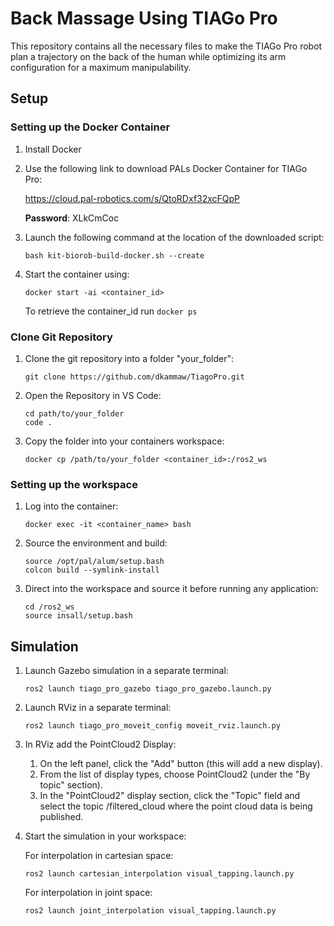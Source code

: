 # Back Massage Using TIAGo Pro
This repository contains all the necessary files to make the TIAGo Pro robot plan a trajectory on the back of the human while optimizing its arm configuration for a maximum manipulability.

## Setup

### Setting up the Docker Container
1. Install Docker
2. Use the following link to download PALs Docker Container for TIAGo Pro:

   https://cloud.pal-robotics.com/s/QtoRDxf32xcFQpP

   **Password**: XLkCmCoc

3. Launch the following command at the location of the downloaded script:
   ```
   bash kit-biorob-build-docker.sh --create
   ```
4. Start the container using:
   ```
   docker start -ai <container_id>
   ```
   To retrieve the container_id run `docker ps`
   

### Clone Git Repository
1. Clone the git repository into a folder "your_folder":
   ```
   git clone https://github.com/dkammaw/TiagoPro.git
   ```
2. Open the Repository in VS Code:
   ```
   cd path/to/your_folder
   code .
   ```
3. Copy the folder into your containers workspace:
   ```
   docker cp /path/to/your_folder <container_id>:/ros2_ws
   ```

### Setting up the workspace
1. Log into the container:
   ```
   docker exec -it <container_name> bash
   ```
2. Source the environment and build:
   ```
   source /opt/pal/alum/setup.bash
   colcon build --symlink-install
   ```
3. Direct into the workspace and source it before running any application:
   ```
   cd /ros2_ws
   source insall/setup.bash
   ```
   
## Simulation
1. Launch Gazebo simulation in a separate terminal:
   ```
   ros2 launch tiago_pro_gazebo tiago_pro_gazebo.launch.py
   ```
2. Launch RViz in a separate terminal:
   ```
   ros2 launch tiago_pro_moveit_config moveit_rviz.launch.py
   ```
3. In RViz add the PointCloud2 Display:
   1. On the left panel, click the "Add" button (this will add a new display).
   2. From the list of display types, choose PointCloud2 (under the "By topic" section).
   3. In the "PointCloud2" display section, click the "Topic" field and select the topic /filtered_cloud where the point cloud data is being published.

4. Start the simulation in your workspace:

   For interpolation in cartesian space:
   ```
   ros2 launch cartesian_interpolation visual_tapping.launch.py
   ```
   For interpolation in joint space:
   ```
   ros2 launch joint_interpolation visual_tapping.launch.py
   ```
   





